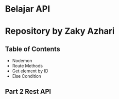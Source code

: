 # Belajar API
 # Repository by Zaky Azhari

## Table of Contents

- Nodemon
- Route Methods
- Get element by ID
- Else Condition


## Part 2 Rest API

